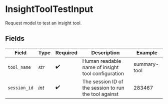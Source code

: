 # InsightToolTestInput

Request model to test an insight tool.


## Fields

| Field                                                 | Type                                                  | Required                                              | Description                                           | Example                                               |
| ----------------------------------------------------- | ----------------------------------------------------- | ----------------------------------------------------- | ----------------------------------------------------- | ----------------------------------------------------- |
| `tool_name`                                           | *str*                                                 | :heavy_check_mark:                                    | Human readable name of insight tool configuration     | summary-tool                                          |
| `session_id`                                          | *int*                                                 | :heavy_check_mark:                                    | The session ID of the session to run the tool against | 283467                                                |